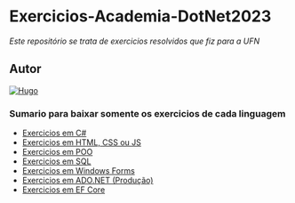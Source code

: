 # Exercicios-Academia-DotNet2023
*Este repositório se trata de exercicios resolvidos que fiz para a UFN*

## Autor
[![Hugo](https://avatars.githubusercontent.com/u/66370123?v=4)](https://github.com/HugoAndreL)

### Sumario para baixar somente os exercicios de cada linguagem
- [Exercicios em C#](https://github.com/HugoAndreL/Exercicios-Academia-DotNet2023/releases/tag/c%23)
- [Exercicios em HTML, CSS ou JS](https://github.com/HugoAndreL/Exercicios-Academia-DotNet2023/releases/tag/html)
- [Exercicios em POO](https://github.com/HugoAndreL/Exercicios-Academia-DotNet2023/releases/tag/poo)
- [Exercicios em SQL](https://github.com/HugoAndreL/Exercicios-Academia-DotNet2023/releases/tag/sql)
- [Exercicios em Windows Forms](https://github.com/HugoAndreL/Exercicios-Academia-DotNet2023/releases/tag/windows-forms)
- [Exercicios em ADO.NET (Produção)](https://github.com/HugoAndreL/Exercicios-Academia-DotNet2023/releases/tag/ado-net)
- [Exercicios em EF Core](https://github.com/HugoAndreL/Exercicios-Academia-DotNet2023/releases/tag/ef-core)
